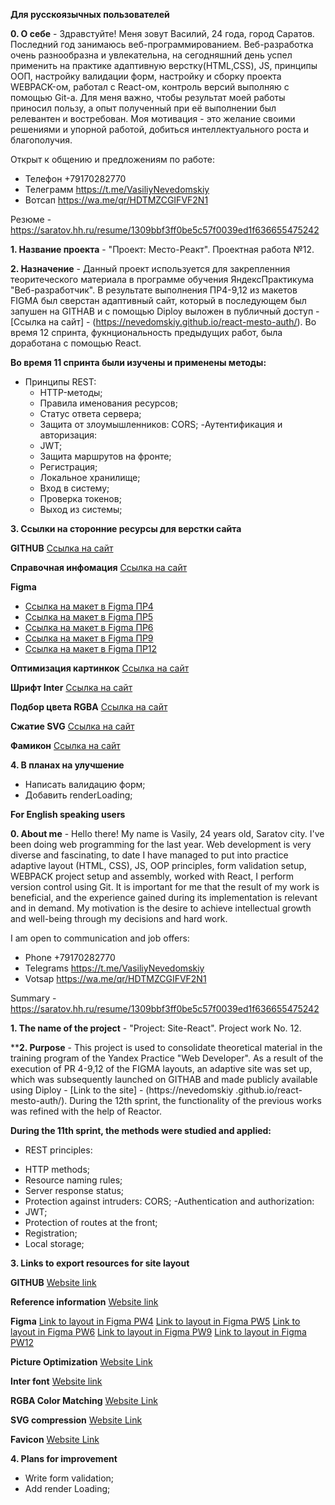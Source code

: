 **Для русскоязычных пользователей**

**0. О себе** - Здравстуйте! Меня зовут Василий, 24 года, город Саратов. Последний год занимаюсь веб-программированием. Веб-разработка очень разнообразна и увлекательна, на сегодняшний день успел применить на практике адаптивную верстку(HTML,CSS), JS, принципы ООП, настройку валидации форм, настройку и сборку проекта WEBPACK-ом, работал c React-ом, контроль версий выполняю с помощью Git-а.
Для меня важно, чтобы результат моей работы приносил пользу, а опыт полученный при её выполнении был релевантен и востребован.
Моя мотивация - это желание своими решениями и упорной работой, добиться интеллектуального роста и благополучия.

Открыт к общению и предложениям по работе:
- Телефон +79170282770
- Телеграмм https://t.me/VasiliyNevedomskiy
- Вотсап https://wa.me/qr/HDTMZCGIFVF2N1

Резюме - https://saratov.hh.ru/resume/1309bbf3ff0be5c57f0039ed1f636655475242

**1. Название проекта** - "Проект: Место-Реакт". Проектная работа №12.

**2. Назначение** - Данный проект используется для закрепленния теоритеческого материала в программе обучения ЯндексПрактикума "Веб-разработчик". В результате выполнения ПР4-9,12 из макетов FIGMA был сверстан адаптивный сайт, который в последующем был запушен на GITHAB и с помощью Diploy выложен в публичный доступ - [Ссылка на сайт] - (https://nevedomskiy.github.io/react-mesto-auth/). Во время 12 спринта, фукнциональность предыдущих работ, была доработана с помощью React.

**Во время 11 спринта были изучены и применены методы:**
   - Принципы REST:
      * HTTP-методы;
      * Правила именования ресурсов;
      * Статус ответа сервера;
      * Защита от злоумышленников: CORS;
   -Аутентификация и авторизация:
      * JWT;
      * Защита маршрутов на фронте;
      * Регистрация;
      * Локальное хранилище;
      * Вход в систему;
      * Проверка токенов;
      * Выход из системы;

**3. Ссылки на сторонние ресурсы для верстки сайта**

  **GITHUB**
  [Ссылка на сайт](https://github.com/Nevedomskiy)

  **Справочная инфомация**
  [Ссылка на сайт](https://developer.mozilla.org/ru/docs/Web/CSS)

  **Figma**
  * [Ссылка на макет в Figma ПР4](https://www.figma.com/file/2cn9N9jSkmxD84oJik7xL7/JavaScript.-Sprint-4?t=ybH75czb5wz4FZfl-0)
  * [Ссылка на макет в Figma ПР5](https://www.figma.com/file/bjyvbKKJN2naO0ucURl2Z0/JavaScript.-Sprint-5?node-id=50160%3A347&t=TaShR0ur8yKeeiY8-0)
  * [Ссылка на макет в Figma ПР6](https://www.figma.com/file/kRVLKwYG3d1HGLvh7JFWRT/JavaScript.-Sprint-6?node-id=1124%3A73&t=VhJyIu7o9N4NzeNw-0)
  * [Ссылка на макет в Figma ПР9](https://www.figma.com/file/PSdQFRHoxXJFs2FH8IXViF/JavaScript.-Sprint-9?node-id=109-315&t=31I8asnDbe8w3Sv0-0)
  * [Ссылка на макет в Figma ПР12](https://www.figma.com/file/5H3gsn5lIGPwzBPby9jAOo/Sprint-14-RU?node-id=0%3A1)

  **Оптимизация картинкок**
  [Ссылка на сайт](https://tinypng.com/)

  **Шрифт Inter**
  [Ссылка на сайт](https://rsms.me/inter/)

  **Подбор цвета RGBA**
  [Ссылка на сайт](http://hex2rgba.devoth.com/)

  **Сжатие SVG**
  [Ссылка на сайт](https://jakearchibald.github.io/svgomg/)

  **Фамикон**
  [Ссылка на сайт](https://favicon.io/favicon-generator/)

**4. В планах на улучшение**
- Написать валидацию форм;
- Добавить renderLoading;


**For English speaking users**

**0. About me** - Hello there! My name is Vasily, 24 years old, Saratov city. I've been doing web programming for the last year. Web development is very diverse and fascinating, to date I have managed to put into practice adaptive layout (HTML, CSS), JS, OOP principles, form validation setup, WEBPACK project setup and assembly, worked with React, I perform version control using Git.
It is important for me that the result of my work is beneficial, and the experience gained during its implementation is relevant and in demand.
My motivation is the desire to achieve intellectual growth and well-being through my decisions and hard work.

I am open to communication and job offers:
- Phone +79170282770
- Telegrams https://t.me/VasiliyNevedomskiy
- Votsap https://wa.me/qr/HDTMZCGIFVF2N1

Summary - https://saratov.hh.ru/resume/1309bbf3ff0be5c57f0039ed1f636655475242

**1. The name of the project** - "Project: Site-React". Project work No. 12.

****2. Purpose** - This project is used to consolidate theoretical material in the training program of the Yandex Practice "Web Developer". As a result of the execution of PR 4-9,12 of the FIGMA layouts, an adaptive site was set up, which was subsequently launched on GITHAB and made publicly available using Diploy - [Link to the site] - (https://nevedomskiy .github.io/react-mesto-auth/). During the 12th sprint, the functionality of the previous works was refined with the help of Reactor.

**During the 11th sprint, the methods were studied and applied:**
- REST principles:
* HTTP methods;
* Resource naming rules;
* Server response status;
* Protection against intruders: CORS;
-Authentication and authorization:
* JWT;
* Protection of routes at the front;
* Registration;
* Local storage;

**3. Links to export resources for site layout**

   **GITHUB**
   [Website link](https://github.com/Nevedomskiy)

   **Reference information**
   [Website link](https://developer.mozilla.org/ru/docs/Web/CSS)

   **Figma**
   [Link to layout in Figma PW4](https://www.figma.com/file/2cn9N9jSkmxD84oJik7xL7/JavaScript.-Sprint-4?t=ybH75czb5wz4FZfl-0)
   [Link to layout in Figma PW5](https://www.figma.com/file/bjyvbKKJN2naO0ucURl2Z0/JavaScript.-Sprint-5?node-id=50160%3A347&t=TaShR0ur8yKeeiY8-0)
   [Link to layout in Figma PW6](https://www.figma.com/file/kRVLKwYG3d1HGLvh7JFWRT/JavaScript.-Sprint-6?node-id=1124%3A73&t=VhJyIu7o9N4NzeNw-0)
   [Link to layout in Figma PW9](https://www.figma.com/file/PSdQFRHoxXJFs2FH8IXViF/JavaScript.-Sprint-9?node-id=109-315&t=31I8asnDbe8w3Sv0-0)
   [Link to layout in Figma PW12](https://www.figma.com/file/5H3gsn5lIGPwzBPby9jAOo/Sprint-14-RU?node-id=0%3A1)

   **Picture Optimization**
   [Website Link](https://tinypng.com/)

   **Inter font**
   [Website link](https://rsms.me/inter/)

   **RGBA Color Matching**
   [Website Link](http://hex2rgba.devoth.com/)

   **SVG compression**
   [Website Link](https://jakearchibald.github.io/svgomg/)

   **Favicon**
   [Website Link](https://favicon.io/favicon-generator/)

**4. Plans for improvement**
- Write form validation;
- Add render Loading;
